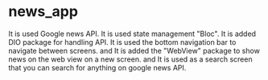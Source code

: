 # news_app
It is used Google news API. It is used state management "Bloc". It is added DIO package for handling API. It is used the bottom navigation bar to navigate between screens. and It is added the "WebView" package to show news on the web view on a new screen. and It is used as a search screen that you can search for anything on google news API.
